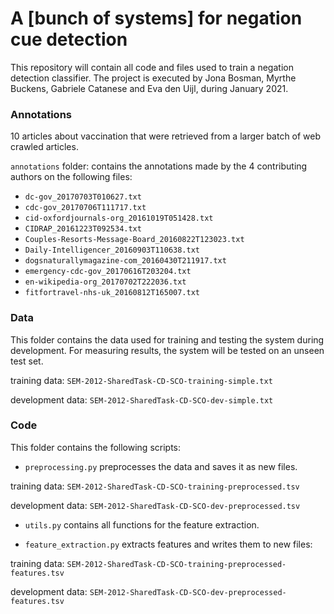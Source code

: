 # A [bunch of systems] for negation cue detection

This repository will contain all code and files used to train a negation detection classifier.
The project is executed by Jona Bosman, Myrthe Buckens, Gabriele Catanese and Eva den Uijl, during January 2021.

### Annotations
10 articles about vaccination that were retrieved from a larger batch of web crawled articles.

`annotations` folder: contains the annotations made by the 4 contributing authors on the following files:

* `dc-gov_20170703T010627.txt`
* `cdc-gov_20170706T111717.txt`
* `cid-oxfordjournals-org_20161019T051428.txt`
* `CIDRAP_20161223T092534.txt`
* `Couples-Resorts-Message-Board_20160822T123023.txt`
* `Daily-Intelligencer_20160903T110638.txt`
* `dogsnaturallymagazine-com_20160430T211917.txt`
* `emergency-cdc-gov_20170616T203204.txt`
* `en-wikipedia-org_20170702T222036.txt`
* `fitfortravel-nhs-uk_20160812T165007.txt`

### Data
This folder contains the data used for training and testing the system during development. 
For measuring results, the system will be tested on an unseen test set.

training data: `SEM-2012-SharedTask-CD-SCO-training-simple.txt`

development data: `SEM-2012-SharedTask-CD-SCO-dev-simple.txt`

### Code
This folder contains the following scripts:

* `preprocessing.py` preprocesses the data and saves it as new files.

training data: `SEM-2012-SharedTask-CD-SCO-training-preprocessed.tsv`

development data: `SEM-2012-SharedTask-CD-SCO-dev-preprocessed.tsv`

* `utils.py` contains all functions for the feature extraction.

* `feature_extraction.py` extracts features and writes them to new files:

training data: `SEM-2012-SharedTask-CD-SCO-training-preprocessed-features.tsv`

development data: `SEM-2012-SharedTask-CD-SCO-dev-preprocessed-features.tsv`
